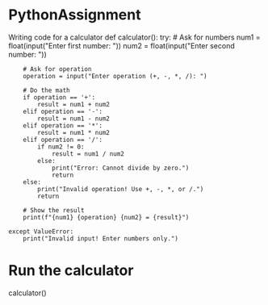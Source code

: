 # PythonAssignment
Writing code for a calculator
def calculator():
    try:
        # Ask for numbers
        num1 = float(input("Enter first number: "))
        num2 = float(input("Enter second number: "))
        
        # Ask for operation
        operation = input("Enter operation (+, -, *, /): ")
        
        # Do the math
        if operation == '+':
            result = num1 + num2
        elif operation == '-':
            result = num1 - num2
        elif operation == '*':
            result = num1 * num2
        elif operation == '/':
            if num2 != 0:
                result = num1 / num2
            else:
                print("Error: Cannot divide by zero.")
                return
        else:
            print("Invalid operation! Use +, -, *, or /.")
            return
        
        # Show the result
        print(f"{num1} {operation} {num2} = {result}")
    
    except ValueError:
        print("Invalid input! Enter numbers only.")

# Run the calculator
calculator()
